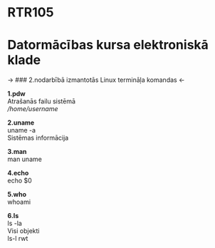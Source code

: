 # RTR105  
# Datormācības kursa elektroniskā klade  
-> ### 2.nodarbībā izmantotās Linux termināļa komandas <-


**1.pdw**    
Atrašanās failu sistēmā  
*/home/username*  

**2.uname**  
uname -a  
Sistēmas informācija  
 
**3.man**  
man uname 

**4.echo**  
echo $0  

**5.who**  
whoami  

**6.ls**  
ls -la   
Visi objekti  
ls-l rwt  


